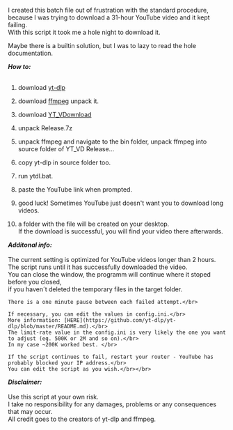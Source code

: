 I created this batch file out of frustration with the standard procedure,</br> 
because I was trying to download a 31-hour YouTube video and it kept failing.</br>
With this script it took me a hole night to download it.</br>

Maybe there is a builtin solution, but I was to lazy to read the hole documentation.</br>

***How to:***</br></br>
1.  download [yt-dlp](https://github.com/yt-dlp/yt-dlp/releases/latest/download/yt-dlp.exe)</br> 
2.  download [ffmpeg](https://github.com/GyanD/codexffmpeg/releases/download/2025-03-03-git-d21ed2298e/ffmpeg-2025-03-03-git-d21ed2298e-essentials_build.7z) unpack it. </br> 
3.  download [YT_VDownload](https://github.com/DRgreenT/YT_VideoDownload/blob/master/Downloads/Release.7z)
4.  unpack Release.7z
5.  unpack ffmpeg and navigate to the bin folder, unpack ffmpeg into source folder of YT_VD Release...
6.  copy yt-dlp in source folder too. 

7.  run ytdl.bat.</br>
8.  paste the YouTube link when prompted.</br>
9.  good luck! Sometimes YouTube just doesn't want you to download long videos.</br>
10. a folder with the file will be created on your desktop. </br>
    If the download is successful, you will find your video there afterwards.</br>

***Additonal info:***</br></br>
    The current setting is optimized for YouTube videos longer than 2 hours.</br>
    The script runs until it has successfully downloaded the video.</br>
    You can close the window, the programm will continue where it stoped before you closed,</br> 
    if you haven´t deleted the temporary files in the target folder.</br>
    
    There is a one minute pause between each failed attempt.</br>

    If necessary, you can edit the values in config.ini.</br> 
    More information: [HERE](https://github.com/yt-dlp/yt-dlp/blob/master/README.md).</br>
    The limit-rate value in the config.ini is very likely the one you want to adjust (eg. 500K or 2M and so on).</br>
    In my case ~200K worked best. </br> 
    
    If the script continues to fail, restart your router - YouTube has probably blocked your IP address.</br>
    You can edit the script as you wish.</br></br>
    
***Disclaimer:***</br></br>
Use this script at your own risk.</br>
I take no responsibility for any damages, problems or any consequences that may occur.</br>
All credit goes to the creators of yt-dlp and ffmpeg.</br>